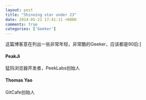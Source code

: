 ```yaml
---
layout: post
title: "Shinning star under 23"
date: 2014-05-21 17:41:11 +0800
comments: true
categories: ['Geeker']
---
```


这篇博客意在列出一些非常年轻，非常酷的Geeker，应该都是90后:]

#### PeakJi

猛犸浏览器开发者，PeekLabs创始人

#### Thomas Yao

GitCafe创始人